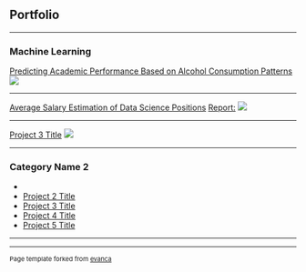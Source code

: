## Portfolio

---

### Machine Learning

[Predicting Academic Performance Based on Alcohol Consumption Patterns]([/sample_page](https://github.com/Wina-Aaron/Wina-Aaron.github.io/blob/main/MachineLearningProject1.html))
<img src="images/dummy_thumbnail.jpg?raw=true"/>

---
[Average Salary Estimation of Data Science Positions](https://github.com/Wina-Aaron/Wina-Aaron.github.io/blob/main/Salary%20Estimation.ipynb)
[Report:](https://docs.google.com/document/d/1AzJtl69DBgxYOVozTtvntW-Ahq6_uWYKjkroDRwscDY/edit?usp=sharing)
<img src="images/dummy_thumbnail.jpg?raw=true"/>

---
[Project 3 Title](http://example.com/)
<img src="images/dummy_thumbnail.jpg?raw=true"/>

---

### Category Name 2

- []()
- [Project 2 Title](http://example.com/)
- [Project 3 Title](http://example.com/)
- [Project 4 Title](http://example.com/)
- [Project 5 Title](http://example.com/)

---




---
<p style="font-size:11px">Page template forked from <a href="https://github.com/evanca/quick-portfolio">evanca</a></p>
<!-- Remove above link if you don't want to attibute -->
